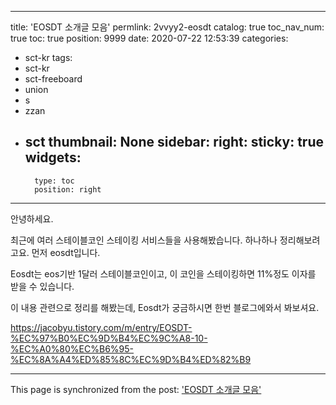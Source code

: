 
---
title: 'EOSDT 소개글 모음'
permlink: 2vvyy2-eosdt
catalog: true
toc_nav_num: true
toc: true
position: 9999
date: 2020-07-22 12:53:39
categories:
- sct-kr
tags:
- sct-kr
- sct-freeboard
- union
- s
- zzan
- sct
thumbnail: None
sidebar:
    right:
        sticky: true
widgets:
    -
        type: toc
        position: right
---


안녕하세요.

최근에 여러 스테이블코인 스테이킹 서비스들을 사용해봤습니다. 하나하나 정리해보려고요. 먼저 eosdt입니다.

Eosdt는 eos기반 1달러 스테이블코인이고, 이 코인을 스테이킹하면 11%정도 이자를 받을 수 있습니다. 

이 내용 관련으로 정리를 해봤는데, Eosdt가 궁금하시면 한번 블로그에와서 봐보셔요.

https://jacobyu.tistory.com/m/entry/EOSDT-%EC%97%B0%EC%9D%B4%EC%9C%A8-10-%EC%A0%80%EC%B6%95-%EC%8A%A4%ED%85%8C%EC%9D%B4%ED%82%B9

- - -

This page is synchronized from the post: ['EOSDT 소개글 모음'](https://steemit.com/@jacobyu/2vvyy2-eosdt)
